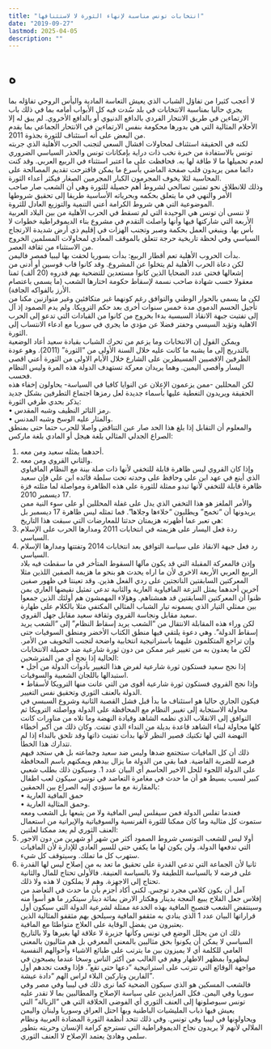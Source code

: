 ```yaml
---
title: "انتخابات تونس مناسبة لإنهاء الثورة لا لاستئنافها"
date: "2019-09-27"
lastmod: 2025-04-05
description: ""
---
```

# **ه**

لا أعجب كثيرا من تفاؤل الشباب الذي يعيش التعاسة المادية واليأس الروحي تفاؤله بما يجري حاليا بمناسبة الانتخابات في بلد سُدت فيه كل الأبواب أمامه بما في ذلك باب الارتماءين في طريق الانتحار الفردي بالدافع الدنيوي أو بالدافع الأخروي. لم يبق له إلا الأحلام المثالية التي هي بدورها محكومة بنفس الارتماءين في الانتحار الجماعي بما يقدم من البعض على أنه استئناف للثورة بجذوة 2011.  
لكنه في الحقيقة استئناف لمحاولات افشال السعي لتجنب الحرب الأهلية الذي جربته تونس بالاستفادة من خبرة نخب ذات دراية بإمكانات تونس والحذر السياسي الضروري لعدم تحميلها ما لا طاقة لها به. فحافظت على ما اعتبر استثناء في الربيع العربي. وقد كنت دائما ممن يريدون قلب صفحة الماضي بأسرع ما يمكن فاقترحت تقديم المصالحة على المحاسبة لئلا يخوف المجرمون الكبار المجرمين الصغار فيكثر أعداء الثورة.  
وذلك للانطلاق نحو تمتين تصالحي لشروط أهم حصيلة للثورة وهي أن الشعب صار صاحب الأمر والنهي في ما يتعلق بحكمه وبحرياته الأساسية طريقا إلى تحقيق شروطها الموضوعية التي هي شروط الكرامة أعني التنمية والتوزيع العادل للثروة.  
لا ننسى أن تونس هي الوحيدة التي لم تسقط في الحرب الأهلية من بين البلاد العربية الأربعة التي شاركتها فيها وأنها واصلت التقدم في مشروع بناء الديموقراطية خطوات لا بأس بها. وينبغي العمل بحكمة وصبر وتجنب الهزات في إقليم ذي أرض شديدة الارتجاج السياسي وفي لحظة تاريخية حرجة تتعلق بالموقف المعادي لمحاولات المسلمين الخروج من الاستثناء من ثقافة العصر.  
بدأت الحروب الأهلية تعم أقطار الربيع: بدأت بسوريا لحقت بها ليبيا فمصر فاليمن.  
لكن دعاة الحرب الأهلية لم يتخلوا عن المشروع. وقد كانوا قاب قوسين أو أدنى من إشعالها فحتى عدد الضحايا الذين كانوا مستعدين للتضحية بهم قدروه (20 ألف) ثمنا معقولا حسب شهادة صاحب نسمة لإسقاط حكومة اختارها الشعب (ما يسمى باعتصام الأرز بالفواكه الجافة).  
لكن ما يسمى بالحوار الوطني والتوافق رغم كونهما غير متكافئين وغير متوازنين مكنا من تأجيل الحسم الدموي مدة خمس سنوات أخرى بعد حكم الترويكا. ولم يدم الصمود إذ آل إلى تفتيت جبهة الانقاذ السبسية بدءا بخروج من كانوا من القيادات التي تدعو إلى الحرب الاهلية وتؤيد السيسي وحفتر فضلا عن مؤدي ما يجري في سوريا مع ادعاء الانتساب إلى الثورة.  
ويمكن القول إن الانتخابات وما يزعم من تحرك الشباب بقيادة سعيد أعاد الوضعية بالتدريج إلى ما يشبه ما كانت عليه خلال السنة الأولى من “الثورة” (2011). وهو عودة الطرفين الاقصيين المسيطرين على الشارع خلال الأيام الاولى من الثورة أعني اقصى اليسار وأقصى اليمين. وهما يريدان معركة تستهدف الدولة هذه المرة وليس النظام فحسب.  
لكن المحللين -ممن يزعمون الإعلان عن النوايا كافيا في السياسة- يحاولون إخفاء هذه الحقيقة ويريدون التغطية عليها بأسماء جديدة لعل رمزها اجتماع التطرفين بشكل جديد يذكر بحدي طرفي الثورة:  
• رمز الثائر النظيف وشبه المقدس.  
• والمثار عليه الوسخ وشبه المدنس.  
والمعلوم أن التقابل إذا بلغ هذا الحد صار عين التناقض واصلا للحرب حتما حتى بمنطق الصراع الجدلي المثالي بلغة هيجل أو المادي بلغة ماركس:  
1. أحدهما يمثله سعيد ومن معه.  
2. والثاني القروي ومن معه.  
وإذا كان القروي ليس ظاهرة قابلة للتخفي لأنها ذات صلة بينة مع النظام المافياوي الذي أينع في عهد ابن علي وحافظ على وحدته تحت سلطة قائده ابن علي فإن سعيد ظاهرة قابلة للتخفي لأنها تبدو ممثلة للثورة على هذه الظاهرة ومواصلة لما مثلته فزة 17 ديسمبر 2010.  
والأمر الملغز هو هذا التخفي الذي يدل على غفلة المحللين أو على سوء النية ممن يريدونها أن “تخمج” ويطلبون “خلاءها وجلاها”. فما تمثله ليس ظاهرة 17 ديسمبر بل هي تعبر عما أظهرته هزيمتان حدثتا للمعارضات التي سبقت هذا التاريخ:  
1. ردة فعل اليسار على هزيمته في انتخابات 2011 ومدارها الحرب على الإسلام السياسي.  
2. رد فعل جبهة الانقاذ على سياسة التوافق بعد انتخابات 2014 وتفتتها ومدارها الإسلام السياسي.  
وإذن فالمعركة المقبلة التي قد يكون مآلها السقوط المتأخر في ما سقطت فيه بلاد الربيع العربي الأربعة الاخرى لأن ما اراه يحدث هو بنحو ما هزيمة الصفين اللذين مثلا المعركتين السابقتين الناتجتين على ردي الفعل هذين. وقد تعينتا في ظهور صفين آخرين أحدهما يمثل النزعة المافياوية العارية والثانية تدعي تمثيل نقيضها العاري بمن ظنوا أن المعركتين السابقتين قد همشتاهم. وهؤلاء المهمشون هم أولئك الذين جمعوا بين ممثلي التيار الذي يسمونه تيار الشباب المثالي المكتفي مثلا بالكلام على طهارة سعيد مقابل ونجاسة القروي وثقافة سعيد مقابل جهل القروي.  
لكن وراء هذه المقابلة الانتقال من “الشعب يريد إسقاط النظام” إلى “الشعب يريد إسقاط الدولة”. وهي دعوة يلتقي فيها منطق الكتاب الأخضر ومنطق السوفيات حتى وإن تراجع المتكلمون عليهما باستراتيجية انتخابية واضحة لتجنب التخويف من الأمر. لكن ما يعدون به من تغيير غير ممكن من دون ثورة شارعية ضد حصيلة الانتخابات الحالية إذا نجح أي من المترشحين:  
• إذا نجح سعيد فستكون ثورة شارعية لفرض هذا التغيير بأدوات الدولة من أجل استبدالها باللجان الشعبية والسوفيات.  
• وإذا نجح القروي فستكون ثورة شارعية أقوى من التي عانت منها الترويكا لأسقاط الدولة بالعنف الثوري وتحقيق نفس التغيير.  
فيكون الجاري حاليا هو استئناف ما بدأ قبل فشل القصبة الثانية وشروع السبسي في محاولة الاستجابة إلى تغيير النظام مع المحافظة على الدولة وواصلته الترويكا ثم التوافق إلى الانقلاب الذي نظمه الشاهد وقيادة النهضة وما تلاه من مناورات كانت كلها محاولة لبناء الشاهد قاعدة بديلة من النداء الذي تفتت. وكان ذلك من أكبر أخطاء النهضة التي لها تكتيك قصير النظر لأنها بدأت تفتيت ذاتها وقد تلحق بالنداء إذا لم تتدارك هذا الخطأ.  
ذلك أن كل المافيات ستجتمع ضدها وليس ضد سعيد وجماعته بل هي ستجد فيهم فرصة للضربة القاضية. فما بقي من الدولة ما يزال بيدهم ويمكنهم باسم المحافظة على الدولة اللجوء للحل الاخير الحاسم أي البيان عدد 1. وسيكون ذلك بطلب شعبي كبير لسبب بسيط هو أن ما حدث في مغامرة التعاضد في تونس سيكون لعب اطفال بالمقارنة مع ما سيؤدي إليه الصراع بين الحمقين:  
• حمق المافية العارية  
• وحمق المثالية العارية.  
فعندما تفلس الدولة فمن سيفلس ليس المافية ولا من يتبعها بل الشعب ومعه ستموت كل مثالية وما كان ممكنا للثورة الفرنسية والسوفياتية والإيرانية من استعمال العنف الثوري لم يعد ممكنا لعلتين:  
1. أولا ليس للشعب التونسي شروط الصمود أكثر من شهر أو شهرين من دون الاجور التي تدفعها الدولة. ولن يكون لها ما يكفي حتى للسير العادي للإدارة لأن المافيات ستهرب كل ما تملك. وسيتوقف كل شيء.  
2. ثانيا لأن الجماعة التي تدعي القدرة على تحقيق ما تعد به من إصلاح ليس لها القدرة على فرضه لا بالسياسة اللطيفة ولا بالسياسة العنيفة. فالأولى تحتاج للمال والثانية تحتاج إلى الاجهزة. وهم لا يملكون لا هذه ولا ذلك.  
آمل أن يكون كلامي مجرد توجس. لكني أكاد أجزم بأن ما حدث في التعاضد من إفلاس جعل الفلاح يبيع النعجة بدينار وهكتار الارض بمائة دينار سيتكرر ما هو أسوأ منه وسينتفض الشعب فتصبح المافية بهذه الخدعة ممثلة لشرعية الدولة التي سيكون أول قراراتها البيان عدد 1 الذي ينادي به مثقفو المافية وسيلحق بهم مثقفو المثالية الذين يعتبرون من يفضل الوقاية على العلاج متواطئا مع المافية.  
ذلك ان من يحلل الوضع في تونس وكأنها جزيرة لا علاقة لها بغيرها ولا بالتاريخ السياسي لا يمكن أن يكونوا بحق مثاليين بالمعنى المعرفي بل هم مثاليون بالمعنى العامي للكلمة أي لا يميزون بين ما يترتب على طبائع الاشياء وأحوالهم النفسية ليظهروا بمظهر الاطهار وهم في الغالب من أكثر الناس وسخا عندما يصبحون في مواجهة الوقائع التي تترتب على استراتيجية “دعها حتى تقع”. فإذا وقعت تجدهم أول الفارين وتاركين البلاء لراس الهم “دادة عيشة”.  
فالشعب المسكين هو الذي سيكون الضحية كما نرى ذلك في ليبيا وفي مصر وفي سوريا وفي اليمن. فكل المزايدين على سياسة الإصلاح والمطالبين بما لا تقدر عليه تونس سيوصلونها إلى العنف الثوري أي الفوضى الخلاقة التي هي “الزبالة” التي يعيش فيها ذباب المليشيات الباطنية وبها احتل العراق وسوريا ولبنان واليمن ويحاولونها في ليبيا وفي تونس. وفي ذلك تتحد أنظمة الثورة المضادة العربية ونظام الملالي لأنهم لا يريدون نجاح الديموقراطية التي تسترجع كرامة الإنسان وحريته بتطور سلمي وهادئ يعتمد الإصلاح لا العنف الثوري.

###
